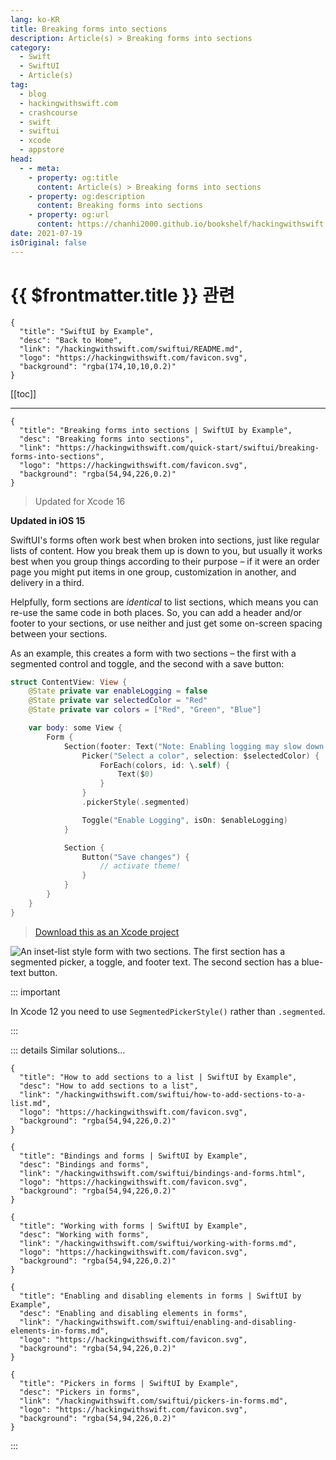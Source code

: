 ```yaml
---
lang: ko-KR
title: Breaking forms into sections
description: Article(s) > Breaking forms into sections
category:
  - Swift
  - SwiftUI
  - Article(s)
tag: 
  - blog
  - hackingwithswift.com
  - crashcourse
  - swift
  - swiftui
  - xcode
  - appstore
head:
  - - meta:
    - property: og:title
      content: Article(s) > Breaking forms into sections
    - property: og:description
      content: Breaking forms into sections
    - property: og:url
      content: https://chanhi2000.github.io/bookshelf/hackingwithswift.com/swiftui/breaking-forms-into-sections.html
date: 2021-07-19
isOriginal: false
---
```


# {{ $frontmatter.title }} 관련

```component VPCard
{
  "title": "SwiftUI by Example",
  "desc": "Back to Home",
  "link": "/hackingwithswift.com/swiftui/README.md",
  "logo": "https://hackingwithswift.com/favicon.svg",
  "background": "rgba(174,10,10,0.2)"
}
```

[[toc]]

---

```component VPCard
{
  "title": "Breaking forms into sections | SwiftUI by Example",
  "desc": "Breaking forms into sections",
  "link": "https://hackingwithswift.com/quick-start/swiftui/breaking-forms-into-sections",
  "logo": "https://hackingwithswift.com/favicon.svg",
  "background": "rgba(54,94,226,0.2)"
}
```

> Updated for Xcode 16

**Updated in iOS 15**

SwiftUI's forms often work best when broken into sections, just like regular lists of content. How you break them up is down to you, but usually it works best when you group things according to their purpose – if it were an order page you might put items in one group, customization in another, and delivery in a third.

Helpfully, form sections are *identical* to list sections, which means you can re-use the same code in both places. So, you can add a header and/or footer to your sections, or use neither and just get some on-screen spacing between your sections.

As an example, this creates a form with two sections – the first with a segmented control and toggle, and the second with a save button:

```swift
struct ContentView: View {
    @State private var enableLogging = false
    @State private var selectedColor = "Red"
    @State private var colors = ["Red", "Green", "Blue"]

    var body: some View {
        Form {
            Section(footer: Text("Note: Enabling logging may slow down the app")) {
                Picker("Select a color", selection: $selectedColor) {
                    ForEach(colors, id: \.self) {
                        Text($0)
                    }
                }
                .pickerStyle(.segmented)

                Toggle("Enable Logging", isOn: $enableLogging)
            }

            Section {
                Button("Save changes") {
                    // activate theme!
                }
            }
        }
    }
}
```

> [<FontIcon icon="fas fa-file-zipper"/>Download this as an Xcode project](https://hackingwithswift.com/files/projects/swiftui/breaking-forms-into-sections-1.zip)

![An inset-list style form with two sections. The first section has a segmented picker, a toggle, and footer text. The second section has a blue-text button.](https://hackingwithswift.com/img/books/quick-start/swiftui/breaking-forms-into-sections-1~dark@2x.png)

::: important

In Xcode 12 you need to use `SegmentedPickerStyle()` rather than `.segmented`.

:::

::: details Similar solutions…

```component VPCard
{
  "title": "How to add sections to a list | SwiftUI by Example",
  "desc": "How to add sections to a list",
  "link": "/hackingwithswift.com/swiftui/how-to-add-sections-to-a-list.md",
  "logo": "https://hackingwithswift.com/favicon.svg",
  "background": "rgba(54,94,226,0.2)"
}
```

```component VPCard
{
  "title": "Bindings and forms | SwiftUI by Example",
  "desc": "Bindings and forms",
  "link": "/hackingwithswift.com/swiftui/bindings-and-forms.html",
  "logo": "https://hackingwithswift.com/favicon.svg",
  "background": "rgba(54,94,226,0.2)"
}
```

```component VPCard
{
  "title": "Working with forms | SwiftUI by Example",
  "desc": "Working with forms",
  "link": "/hackingwithswift.com/swiftui/working-with-forms.md",
  "logo": "https://hackingwithswift.com/favicon.svg",
  "background": "rgba(54,94,226,0.2)"
}
```

```component VPCard
{
  "title": "Enabling and disabling elements in forms | SwiftUI by Example",
  "desc": "Enabling and disabling elements in forms",
  "link": "/hackingwithswift.com/swiftui/enabling-and-disabling-elements-in-forms.md",
  "logo": "https://hackingwithswift.com/favicon.svg",
  "background": "rgba(54,94,226,0.2)"
}
```

```component VPCard
{
  "title": "Pickers in forms | SwiftUI by Example",
  "desc": "Pickers in forms",
  "link": "/hackingwithswift.com/swiftui/pickers-in-forms.md",
  "logo": "https://hackingwithswift.com/favicon.svg",
  "background": "rgba(54,94,226,0.2)"
}
```

:::

